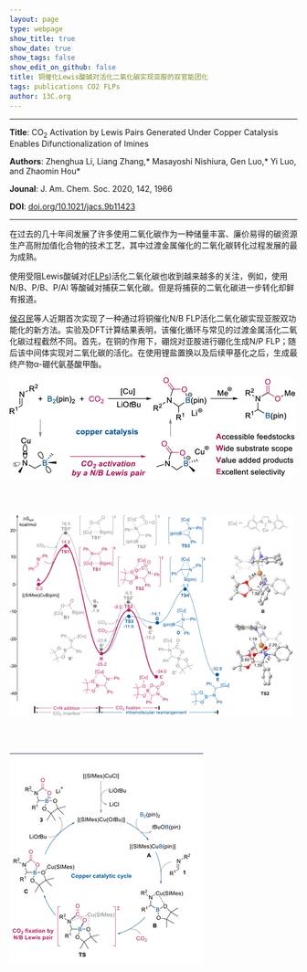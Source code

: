 ```yaml
---
layout: page
type: webpage
show_title: true
show_date: true
show_tags: false
show_edit_on_github: false
title: 铜催化Lewis酸碱对活化二氧化碳实现亚胺的双官能团化
tags: publications CO2 FLPs
author: 13C.org
---
```




-----

**Title**: CO<sub>2</sub> Activation by Lewis Pairs Generated Under Copper Catalysis Enables Difunctionalization of Imines

**Authors**: Zhenghua Li, Liang Zhang,* Masayoshi Nishiura, Gen Luo,* Yi Luo, and Zhaomin Hou*

**Jounal**: J. Am. Chem. Soc. 2020, 142, 1966

**DOI**: [doi.org/10.1021/jacs.9b11423](https://sci-hub.se/10.1021/jacs.9b11423)

-----

在过去的几十年间发展了许多使用二氧化碳作为一种储量丰富、廉价易得的碳资源生产高附加值化合物的技术工艺，其中过渡金属催化的二氧化碳转化过程发展的最为成熟。

使用受阻Lewis酸碱对([FLPs](https://scholar.googluck.tk/scholar?q=frustrated+Lewis+pairs&hl=zh-CN&as_sdt=0&as_vis=1&oi=scholart))活化二氧化碳也收到越来越多的关注，例如，使用N/B、P/B、P/Al 等酸碱对捕获二氧化碳。但是将捕获的二氧化碳进一步转化却鲜有报道。

[侯召民](http://orcid.org/0000-0003-2841-5120)等人近期首次实现了一种通过将铜催化N/B FLP活化二氧化碳实现亚胺双功能化的新方法。实验及DFT计算结果表明，该催化循环与常见的过渡金属活化二氧化碳过程截然不同。首先，在铜的作用下，硼烷对亚胺进行硼化生成N/P FLP；随后该中间体实现对二氧化碳的活化。在使用锂盐置换以及后续甲基化之后，生成最终产物α-硼代氨基酸甲酯。

<img src="/assets/images/upload/2020-5-20-%E9%93%9C%E5%82%AC%E5%8C%96Lewis%E9%85%B8%E7%A2%B1%E5%AF%B9%E6%B4%BB%E5%8C%96%E4%BA%8C%E6%B0%A7%E5%8C%96%E7%A2%B3%E5%AE%9E%E7%8E%B0%E8%83%BA%E7%9A%84%E5%8F%8C%E5%AE%98%E8%83%BD%E5%9B%A2%E5%8C%96.assets/ja9b11423_0011.gif" alt="img"  />

<br /><br />

<img src="/assets/images/upload/2020-5-20-%E9%93%9C%E5%82%AC%E5%8C%96Lewis%E9%85%B8%E7%A2%B1%E5%AF%B9%E6%B4%BB%E5%8C%96%E4%BA%8C%E6%B0%A7%E5%8C%96%E7%A2%B3%E5%AE%9E%E7%8E%B0%E8%83%BA%E7%9A%84%E5%8F%8C%E5%AE%98%E8%83%BD%E5%9B%A2%E5%8C%96.assets/image-20200525154631048.png" alt="image-20200525154631048" style="zoom:80%;" />

<br /><br />

<img src="/assets/images/upload/2020-5-20-%E9%93%9C%E5%82%AC%E5%8C%96Lewis%E9%85%B8%E7%A2%B1%E5%AF%B9%E6%B4%BB%E5%8C%96%E4%BA%8C%E6%B0%A7%E5%8C%96%E7%A2%B3%E5%AE%9E%E7%8E%B0%E8%83%BA%E7%9A%84%E5%8F%8C%E5%AE%98%E8%83%BD%E5%9B%A2%E5%8C%96.assets/image-20200525154723663.png" alt="image-20200525154723663"  />

